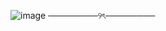 ![image](https://github.com/user-attachments/assets/f41253cd-d5a3-4525-9b70-ecd463b3e91d)
────────୨ৎ────────
